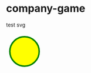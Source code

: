 # company-game

test svg

<svg width="100" height="100">
   <circle cx="50" cy="50" r="40" stroke="green" stroke-width="4" fill="yellow" />
</svg>
